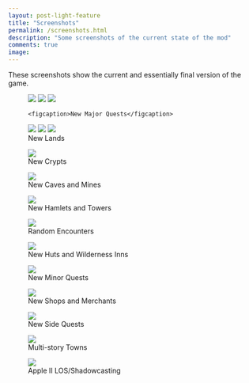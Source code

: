 ```yaml
---
layout: post-light-feature
title: "Screenshots"
permalink: /screenshots.html
description: "Some screenshots of the current state of the mod"
comments: true
image:
---
```


These screenshots show the current and essentially final version of the game. 

<figure class="frame" data-tilt data-tilt-scale="1.1" data-tilt-perspective="1000" style="transform-style: preserve-3d">
	<img class="ScrollRev top" src="{{ site.url }}/images/major_quests_bot.png" />
	<img class="ScrollRev bottom" style="transform: translateZ(10px)" src="{{ site.url }}/images/major_quests_mid.png" />
	<img class="ScrollRev bottom" src="{{ site.url }}/images/screenshot_frame.png" />

	<figcaption>New Major Quests</figcaption>
</figure>
<figure class="frame" data-tilt data-tilt-scale="1.1" data-tilt-perspective="1000" style="transform-style: preserve-3d">
	<img class="ScrollRev top" src="{{ site.url }}/images/new_land_bot.png" />
	<img class="ScrollRev bottom" style="transform: translateZ(10px)" src="{{ site.url }}/images/new_land_mid.png" />
	<img class="ScrollRev bottom" src="{{ site.url }}/images/new_land_top.png" />
	<figcaption>New Lands</figcaption>
</figure>
<figure>
	<img class="ScrollRev" data-tilt src="{{ site.url }}/images/crypt_apple.png" />
	<figcaption>New Crypts</figcaption>
</figure>
<figure>
	<img class="ScrollRev" data-tilt src="{{ site.url }}/images/new_caves.png" />
	<figcaption>New Caves and Mines</figcaption>
</figure>
<figure>
	<img class="ScrollRev" data-tilt src="{{ site.url }}/images/river_village_apple.png" />
	<figcaption>New Hamlets and Towers</figcaption>
</figure>
<figure>
	<img class="ScrollRev" data-tilt src="{{ site.url }}/images/random_enc.gif" />
	<figcaption>Random Encounters</figcaption>
</figure>
<figure>
	<img class="ScrollRev" data-tilt src="{{ site.url }}/images/inn.gif" />
	<figcaption>New Huts and Wilderness Inns</figcaption>
</figure>
<figure>
	<img class="ScrollRev" data-tilt src="{{ site.url }}/images/minor_quests.png" />
	<figcaption>New Minor Quests</figcaption>
</figure>
<figure>
	<img class="ScrollRev" data-tilt src="{{ site.url }}/images/ship_shop.png" />
	<figcaption>New Shops and Merchants</figcaption>
</figure>
<figure>
	<img class="ScrollRev" data-tilt src="{{ site.url }}/images/side_quests.png" />
	<figcaption>New Side Quests</figcaption>
</figure>
<figure>
	<img class="ScrollRev" data-tilt src="{{ site.url }}/images/castle_roof_apple.png" />
	<figcaption>Multi-story Towns</figcaption>
</figure>
<figure>
	<img class="ScrollRev" data-tilt src="{{ site.url }}/images/apple2mode5.gif" />
	<figcaption>Apple II LOS/Shadowcasting</figcaption>
</figure>


<!--<figure class="card">
	<img src="{{ site.url }}/images/title.jpg" alt="Card Back">
    	<img class="img-top" data-tilt src="{{ site.url }}/images/title_apple.png" alt="Card Front">
	<figcaption>New fancy title screen, and title</figcaption>
</figure>
<figure class="card">
	<img src="{{ site.url }}/images/random_enc.gif">
	<img class="img-top" data-tilt src="{{ site.url }}/images/random_enc.gif">
	<figcaption>Random Encounters</figcaption>
</figure>
<figure class="card">
	<img src="{{ site.url }}/images/dungeon_1.jpg">
	<img class="img-top" data-tilt src="{{ site.url }}/images/dungeon_1_apple.png">
	<figcaption>Um...whoa...too difficult?</figcaption>
</figure>
<figure class="card">
	<img src="{{ site.url }}/images/empath_view.png" />
	<img class="img-top" data-tilt src="{{ site.url }}/images/empath_view_apple.png" />
	<figcaption>Okay, that definitely looks like a secret passage.</figcaption>
</figure>
<figure class="card">
	<img src="{{ site.url }}/images/castle_roof.png" />
	<img class="img-top" data-tilt src="{{ site.url }}/images/castle_roof_apple.png" />
	<figcaption>Here are, up on a roof, talking with...guard.</figcaption>
</figure>
<figure class="card">
	<img src="{{ site.url }}/images/dragon.gif" />
	<img class="img-top" data-tilt src="{{ site.url }}/images/dragon_apple.gif" />
	<figcaption>Houston, we have dragons, I repeat, we have dragons.</figcaption>
</figure>
<figure class="card">
	<img src="{{ site.url }}/images/river_village.png" />
	<img class="img-top" data-tilt src="{{ site.url }}/images/river_village_apple.png" />
	<figcaption>A village situated beside a river along the western coast of Britannia</figcaption>
</figure>
<figure class="card">
	<img src="{{ site.url }}/images/valley_village.png" />
	<img class="img-top" data-tilt src="{{ site.url }}/images/valley_village_apple.png" />
	<figcaption>A village in a valley of the Serpent's Spine mountains</figcaption>
</figure>
<figure class="card">
 	<img src="{{ site.url }}/images/jhelom.png" />
	<img class="img-top" data-tilt src="{{ site.url }}/images/jhelom_apple.png" />
	<figcaption>A view from the second floor in Jhelom</figcaption>
</figure>
<figure class="card">
 	<img src="{{ site.url }}/images/crypt.jpg" />
	<img class="img-top" data-tilt src="{{ site.url }}/images/crypt_apple.png" />
	<figcaption>Entering a crypt</figcaption>
</figure>-->

